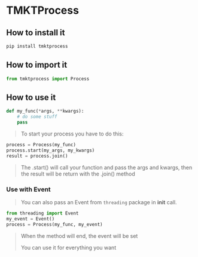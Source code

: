 # TMKTProcess

## How to install it

```sh
pip install tmktprocess
```

## How to import it

```py
from tmktprocess import Process
```

## How to use it

```py
def my_func(*args, **kwargs):
    # do some stuff
    pass
```

> To start your process you have to do this:

```py
process = Process(my_func)
process.start(my_args, my_kwargs)
result = process.join()
```

> The .start() will call your function and pass the args and kwargs, then the result will be return with the .join() method

### Use with Event

> You can also pass an Event from ```threading``` package in __init__ call.

```py
from threading import Event
my_event = Event()
process = Process(my_func, my_event)
```

> When the method will end, the event will be set
> 
> You can use it for everything you want